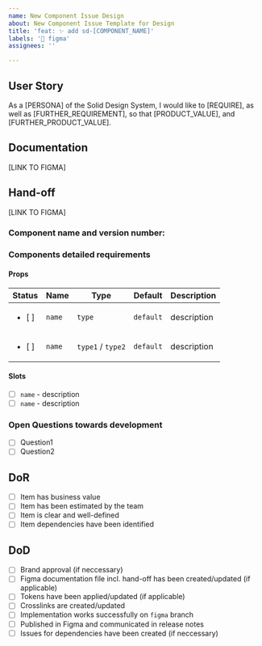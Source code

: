 ```yaml
---
name: New Component Issue Design
about: New Component Issue Template for Design
title: 'feat: ✨ add sd-[COMPONENT_NAME]'
labels: '🎨 figma'
assignees: ''

---
```


## User Story
As a [PERSONA] of the Solid Design System, I would like to [REQUIRE], as well as [FURTHER_REQUIREMENT], so that [PRODUCT_VALUE], and [FURTHER_PRODUCT_VALUE].

## Documentation
[LINK TO FIGMA]
## Hand-off
[LINK TO FIGMA]

### Component name and version number:

### Components detailed requirements
#### Props
| Status | Name | Type | Default | Description |
| ------------- | ------------- | ------------- | ------------- | ------------- |
| <ul><li>[ ] </li></ul>  | `name` | `type` | `default` | description |
| <ul><li>[ ] </li></ul>  | `name` | `type1` / `type2` | `default` | description |

#### Slots
  - [ ] `name` - description
  - [ ] `name` - description

### Open Questions towards development
- [ ] Question1
- [ ] Question2

## DoR
- [ ] Item has business value
- [ ] Item has been estimated by the team
- [ ] Item is clear and well-defined
- [ ] Item dependencies have been identified

## DoD
- [ ] Brand approval (if neccessary)
- [ ] Figma documentation file incl. hand-off has been created/updated (if applicable)
- [ ] Tokens have been applied/updated (if applicable)
- [ ] Crosslinks are created/updated
- [ ] Implementation works successfully on `figma` branch
- [ ] Published in Figma and communicated in release notes
- [ ] Issues for dependencies have been created (if neccessary)
